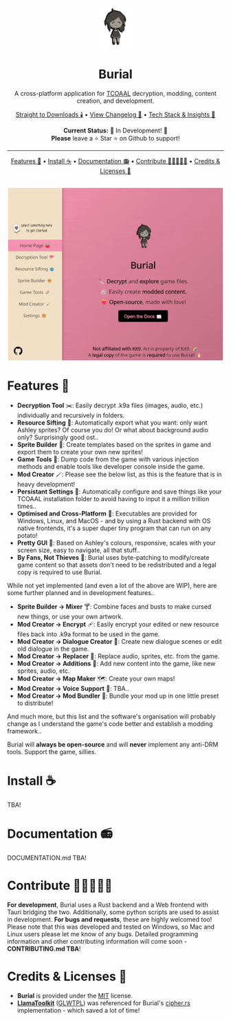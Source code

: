 <!-- Header -->
<div align="center">

<img src="https://github.com/kleineluka/burial/blob/main/preview/leyley.png" width="100" height="100">

# Burial
A cross-platform application for [TCOAAL](https://store.steampowered.com/app/2378900/The_Coffin_of_Andy_and_Leyley/) decryption, modding, content creation, and development. 


[Straight to Downloads 🕯️](https://www.github.com/kleineluka/burial) • [View Changelog 🍅](https://www.github.com/kleineluka/burial) • [Tech Stack & Insights 🍰](https://www.github.com/kleineluka/burial)

**Current Status:** 🚧 In Development! 🚧 
<br>
**Please** leave a ⭐ Star ⭐ on Github to support!

</div>

---

<!-- Navigation + Preview -->
<div align="center">

[Features 🐰](#features-) • [Install ☕](#install-) • [Documentation 📻](#guides--faq-) • [Contribute 👨🏻‍🤝‍👩🏻](#contribute-) • [Credits & Licenses 🎉](#credits--licenses-)

<br>

<img src="https://github.com/kleineluka/burial/blob/main/preview/app.gif" width="500" height="400">

</div>


<!-- Features -->
# Features 🐰
- **Decryption Tool** ✂️: Easily decrypt .k9a files (images, audio, etc.) individually and recursively in folders.
- **Resource Sifting** 🐠: Automatically export what you want: only want Ashley sprites? Of course you do! Or what about background audio only? Surprisingly good ost..
- **Sprite Builder** 🥺: Create templates based on the sprites in game and export them to create your own new sprites!
- **Game Tools** 🧬: Dump code from the game with various injection methods and enable tools like developer console inside the game.
- **Mod Creator** 🪄: Please see the below list, as this is the feature that is in heavy development!
- **Persistant Settings** 🍪: Automatically configure and save things like your TCOAAL installation folder to avoid having to input it a million trillion times..
- **Optimised and Cross-Platform** 🦄: Executables are provided for Windows, Linux, and MacOS - and by using a Rust backend with OS native frontends, it's a super duper tiny program that can run on any potato!
- **Pretty GUI** 🌸: Based on Ashley's colours, responsive, scales with your screen size, easy to navigate, all that stuff..
- **By Fans, Not Thieves** 🥰: Burial uses byte-patching to modify/create game content so that assets don't need to be redistributed and a legal copy is required to use Burial.

While not yet implemented (and even a lot of the above are WIP), here are some further planned and in development features..
- **Sprite Builder -> Mixer** 🍸: Combine faces and busts to make cursed new things, or use your own artwork.
- **Mod Creator -> Encrypt** 🩹: Easily encrypt your edited or new resource files back into .k9a format to be used in the game.
- **Mod Creator -> Dialogue Creator** 💬: Create new dialogue scenes or edit old dialogue in the game.
- **Mod Creator -> Replacer** 👝: Replace audio, sprites, etc. from the game.
- **Mod Creator -> Additions** 🧩: Add new content into the game, like new sprites, audio, etc.
- **Mod Creator -> Map Maker** 🗺️: Create your own maps!
- **Mod Creator -> Voice Support** 🦜: TBA..
- **Mod Creator -> Mod Bundler** 🎁: Bundle your mod up in one little preset to distribute!
  
And much more, but this list and the software's organisation will probably change as I understand the game's code better and establish a modding framework.. 

Burial will **always be open-source** and will **never** implement any anti-DRM tools. Support the game, sillies.


<!-- Install -->
# Install ☕
TBA!

<!-- Documentation -->
# Documentation 📻
DOCUMENTATION.md TBA!

<!-- Contribute -->
# Contribute 👨🏻‍🤝‍👩🏻
**For development**, Burial uses a Rust backend and a Web frontend with Tauri bridging the two. Additionally, some python scripts are used to assist in development. **For bugs and requests**, these are highly welcomed too! Please note that this was developed and tested on Windows, so Mac and Linux users please let me know of any bugs. Detailed programming information and other contributing information will come soon - **CONTRIBUTING.md TBA**!

<!-- Credits & Licenses -->
# Credits & Licenses 🎉
- **Burial** is provided under the [MIT](https://github.com/kleineluka/burial/blob/main/LICENSE) license.
- **[LlamaToolkit](https://github.com/Llamaware/LlamaToolkit/)** ([GLWTPL](https://github.com/me-shaon/GLWTPL)) was referenced for Burial's [cipher.rs](https://github.com/kleineluka/burial/blob/main/src-tauri/src/utils/cipher.rs) implementation - which saved a lot of time! 
